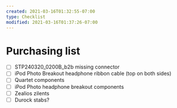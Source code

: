 ```yaml
---
created: 2021-03-16T01:32:55-07:00
type: Checklist
modified: 2021-03-16T01:37:26-07:00
---
```


# Purchasing list

- [ ] STP240320_0200B_b2b missing connector
- [ ] iPod Photo Breakout headphone ribbon cable (top on both sides)
- [ ] Quartet components
- [ ] iPod Photo headphone breakout components
- [ ] Zealios zilents
- [ ] Durock stabs?